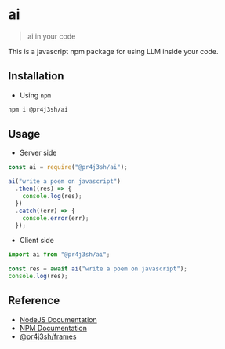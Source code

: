 # ai

> ai in your code

This is a javascript npm package for using LLM inside your code.

## Installation

- Using `npm`

```bash
npm i @pr4j3sh/ai
```

## Usage

- Server side

```js
const ai = require("@pr4j3sh/ai");

ai("write a poem on javascript")
  .then((res) => {
    console.log(res);
  })
  .catch((err) => {
    console.error(err);
  });
```

- Client side

```js
import ai from "@pr4j3sh/ai";

const res = await ai("write a poem on javascript");
console.log(res);
```

## Reference

- [NodeJS Documentation](https://nodejs.org/en/learn/getting-started/introduction-to-nodejs)
- [NPM Documentation](https://docs.npmjs.com/)
- [@pr4j3sh/frames](https://pr4j3sh.github.io/frames/)

